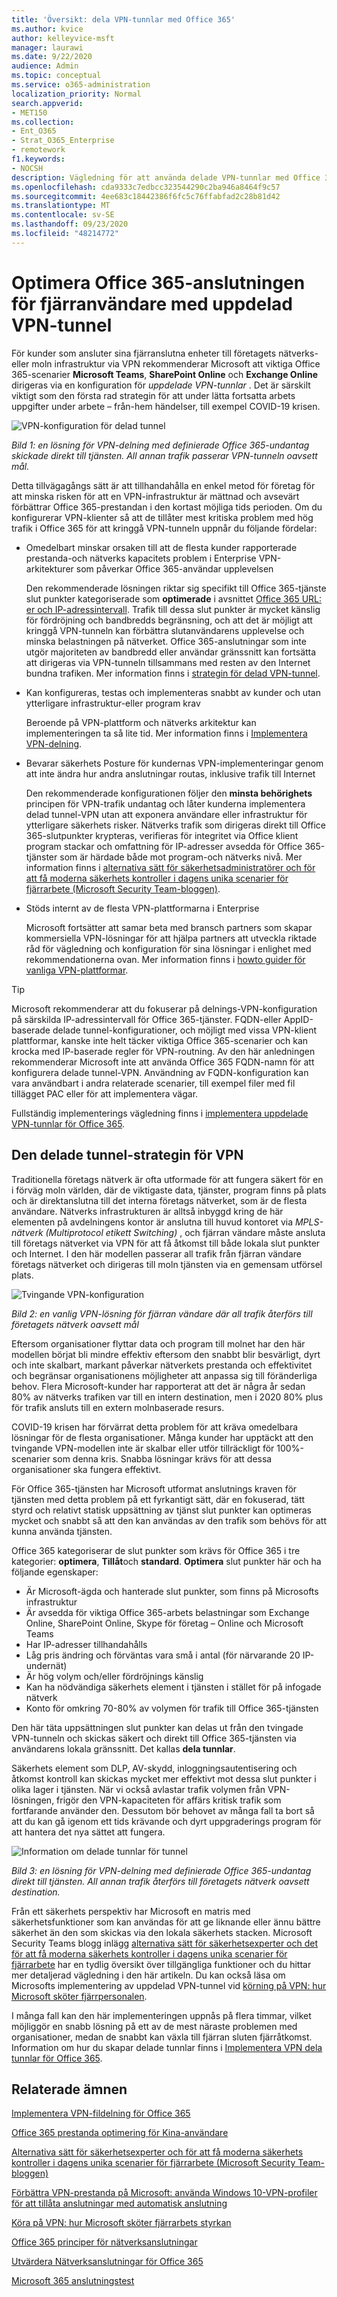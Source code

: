 ```yaml
---
title: 'Översikt: dela VPN-tunnlar med Office 365'
ms.author: kvice
author: kelleyvice-msft
manager: laurawi
ms.date: 9/22/2020
audience: Admin
ms.topic: conceptual
ms.service: o365-administration
localization_priority: Normal
search.appverid:
- MET150
ms.collection:
- Ent_O365
- Strat_O365_Enterprise
- remotework
f1.keywords:
- NOCSH
description: Vägledning för att använda delade VPN-tunnlar med Office 365 för att optimera Office 365-anslutningen för fjärran vändare.
ms.openlocfilehash: cda9333c7edbcc323544290c2ba946a8464f9c57
ms.sourcegitcommit: 4ee683c18442386f6fc5c76ffabfad2c28b81d42
ms.translationtype: MT
ms.contentlocale: sv-SE
ms.lasthandoff: 09/23/2020
ms.locfileid: "48214772"
---
```

# <a name="optimize-office-365-connectivity-for-remote-users-using-vpn-split-tunneling"></a>Optimera Office 365-anslutningen för fjärranvändare med uppdelad VPN-tunnel
<!---
>[!NOTE]
>This topic is part of a set of topics that address Office 365 optimization for remote users.
>- For VPN split tunnel implementation guidance, see [Implementing VPN split tunneling for Office 365](microsoft-365-vpn-implement-split-tunnel.md).
>- For information about optimizing Office 365 worldwide tenant performance for users in China, see [Office 365 performance optimization for China users](microsoft-365-networking-china.md).
-->

För kunder som ansluter sina fjärranslutna enheter till företagets nätverks-eller moln infrastruktur via VPN rekommenderar Microsoft att viktiga Office 365-scenarier **Microsoft Teams**, **SharePoint Online** och **Exchange Online** dirigeras via en konfiguration för _uppdelade VPN-tunnlar_ . Det är särskilt viktigt som den första rad strategin för att under lätta fortsatta arbets uppgifter under arbete – från-hem händelser, till exempel COVID-19 krisen.

![VPN-konfiguration för delad tunnel](../media/vpn-split-tunneling/vpn-model-2.png)

_Bild 1: en lösning för VPN-delning med definierade Office 365-undantag skickade direkt till tjänsten. All annan trafik passerar VPN-tunneln oavsett mål._

Detta tillvägagångs sätt är att tillhandahålla en enkel metod för företag för att minska risken för att en VPN-infrastruktur är mättnad och avsevärt förbättrar Office 365-prestandan i den kortast möjliga tids perioden. Om du konfigurerar VPN-klienter så att de tillåter mest kritiska problem med hög trafik i Office 365 för att kringgå VPN-tunneln uppnår du följande fördelar:

- Omedelbart minskar orsaken till att de flesta kunder rapporterade prestanda-och nätverks kapacitets problem i Enterprise VPN-arkitekturer som påverkar Office 365-användar upplevelsen
  
  Den rekommenderade lösningen riktar sig specifikt till Office 365-tjänste slut punkter kategoriserade som **optimerade** i avsnittet [Office 365 URL: er och IP-adressintervall](https://aka.ms/o365ips). Trafik till dessa slut punkter är mycket känslig för fördröjning och bandbredds begränsning, och att det är möjligt att kringgå VPN-tunneln kan förbättra slutanvändarens upplevelse och minska belastningen på nätverket. Office 365-anslutningar som inte utgör majoriteten av bandbredd eller användar gränssnitt kan fortsätta att dirigeras via VPN-tunneln tillsammans med resten av den Internet bundna trafiken. Mer information finns i [strategin för delad VPN-tunnel](#the-vpn-split-tunnel-strategy).

- Kan konfigureras, testas och implementeras snabbt av kunder och utan ytterligare infrastruktur-eller program krav

  Beroende på VPN-plattform och nätverks arkitektur kan implementeringen ta så lite tid. Mer information finns i [Implementera VPN-delning](microsoft-365-vpn-implement-split-tunnel.md#implement-vpn-split-tunneling).

- Bevarar säkerhets Posture för kundernas VPN-implementeringar genom att inte ändra hur andra anslutningar routas, inklusive trafik till Internet

  Den rekommenderade konfigurationen följer den **minsta behörighets** principen för VPN-trafik undantag och låter kunderna implementera delad tunnel-VPN utan att exponera användare eller infrastruktur för ytterligare säkerhets risker. Nätverks trafik som dirigeras direkt till Office 365-slutpunkter krypteras, verifieras för integritet via Office klient program stackar och omfattning för IP-adresser avsedda för Office 365-tjänster som är härdade både mot program-och nätverks nivå. Mer information finns i [alternativa sätt för säkerhetsadministratörer och för att få moderna säkerhets kontroller i dagens unika scenarier för fjärrarbete (Microsoft Security Team-bloggen)](https://www.microsoft.com/security/blog/2020/03/26/alternative-security-professionals-it-achieve-modern-security-controls-todays-unique-remote-work-scenarios/).

- Stöds internt av de flesta VPN-plattformarna i Enterprise

  Microsoft fortsätter att samar beta med bransch partners som skapar kommersiella VPN-lösningar för att hjälpa partners att utveckla riktade råd för vägledning och konfiguration för sina lösningar i enlighet med rekommendationerna ovan. Mer information finns i [howto guider för vanliga VPN-plattformar](microsoft-365-vpn-implement-split-tunnel.md#howto-guides-for-common-vpn-platforms).

>[!TIP]
>Microsoft rekommenderar att du fokuserar på delnings-VPN-konfiguration på särskilda IP-adressintervall för Office 365-tjänster. FQDN-eller AppID-baserade delade tunnel-konfigurationer, och möjligt med vissa VPN-klient plattformar, kanske inte helt täcker viktiga Office 365-scenarier och kan krocka med IP-baserade regler för VPN-routning. Av den här anledningen rekommenderar Microsoft inte att använda Office 365 FQDN-namn för att konfigurera delade tunnel-VPN. Användning av FQDN-konfiguration kan vara användbart i andra relaterade scenarier, till exempel filer med fil tillägget PAC eller för att implementera vägar.

Fullständig implementerings vägledning finns i [implementera uppdelade VPN-tunnlar för Office 365](microsoft-365-vpn-implement-split-tunnel.md).

## <a name="the-vpn-split-tunnel-strategy"></a>Den delade tunnel-strategin för VPN

Traditionella företags nätverk är ofta utformade för att fungera säkert för en i förväg moln världen, där de viktigaste data, tjänster, program finns på plats och är direktanslutna till det interna företags nätverket, som är de flesta användare. Nätverks infrastrukturen är alltså inbyggd kring de här elementen på avdelningens kontor är anslutna till huvud kontoret via _MPLS-nätverk (Multiprotocol etikett Switching)_ , och fjärran vändare måste ansluta till företags nätverket via VPN för att få åtkomst till både lokala slut punkter och Internet. I den här modellen passerar all trafik från fjärran vändare företags nätverket och dirigeras till moln tjänsten via en gemensam utförsel plats.

![Tvingande VPN-konfiguration](../media/vpn-split-tunneling/vpn-model-1.png)

_Bild 2: en vanlig VPN-lösning för fjärran vändare där all trafik återförs till företagets nätverk oavsett mål_

Eftersom organisationer flyttar data och program till molnet har den här modellen börjat bli mindre effektiv eftersom den snabbt blir besvärligt, dyrt och inte skalbart, markant påverkar nätverkets prestanda och effektivitet och begränsar organisationens möjligheter att anpassa sig till föränderliga behov. Flera Microsoft-kunder har rapporterat att det är några år sedan 80% av nätverks trafiken var till en intern destination, men i 2020 80% plus för trafik ansluts till en extern molnbaserade resurs.

COVID-19 krisen har förvärrat detta problem för att kräva omedelbara lösningar för de flesta organisationer. Många kunder har upptäckt att den tvingande VPN-modellen inte är skalbar eller utför tillräckligt för 100%-scenarier som denna kris. Snabba lösningar krävs för att dessa organisationer ska fungera effektivt.

För Office 365-tjänsten har Microsoft utformat anslutnings kraven för tjänsten med detta problem på ett fyrkantigt sätt, där en fokuserad, tätt styrd och relativt statisk uppsättning av tjänst slut punkter kan optimeras mycket och snabbt så att den kan användas av den trafik som behövs för att kunna använda tjänsten.

Office 365 kategoriserar de slut punkter som krävs för Office 365 i tre kategorier: **optimera**, **Tillåt**och **standard**. **Optimera** slut punkter här och ha följande egenskaper:

- Är Microsoft-ägda och hanterade slut punkter, som finns på Microsofts infrastruktur
- Är avsedda för viktiga Office 365-arbets belastningar som Exchange Online, SharePoint Online, Skype för företag – Online och Microsoft Teams
- Har IP-adresser tillhandahålls
- Låg pris ändring och förväntas vara små i antal (för närvarande 20 IP-undernät)
- Är hög volym och/eller fördröjnings känslig
- Kan ha nödvändiga säkerhets element i tjänsten i stället för på infogade nätverk
- Konto för omkring 70-80% av volymen för trafik till Office 365-tjänsten

Den här täta uppsättningen slut punkter kan delas ut från den tvingade VPN-tunneln och skickas säkert och direkt till Office 365-tjänsten via användarens lokala gränssnitt. Det kallas **dela tunnlar**.

Säkerhets element som DLP, AV-skydd, inloggningsautentisering och åtkomst kontroll kan skickas mycket mer effektivt mot dessa slut punkter i olika lager i tjänsten. När vi också avlastar trafik volymen från VPN-lösningen, frigör den VPN-kapaciteten för affärs kritisk trafik som fortfarande använder den. Dessutom bör behovet av många fall ta bort så att du kan gå igenom ett tids krävande och dyrt uppgraderings program för att hantera det nya sättet att fungera.

![Information om delade tunnlar för tunnel](../media/vpn-split-tunneling/vpn-split-tunnel-example.png)

_Bild 3: en lösning för VPN-delning med definierade Office 365-undantag direkt till tjänsten. All annan trafik återförs till företagets nätverk oavsett destination._

Från ett säkerhets perspektiv har Microsoft en matris med säkerhetsfunktioner som kan användas för att ge liknande eller ännu bättre säkerhet än den som skickas via den lokala säkerhets stacken. Microsoft Security Teams blogg inlägg [alternativa sätt för säkerhetsexperter och det för att få moderna säkerhets kontroller i dagens unika scenarier för fjärrarbete](https://www.microsoft.com/security/blog/2020/03/26/alternative-security-professionals-it-achieve-modern-security-controls-todays-unique-remote-work-scenarios/) har en tydlig översikt över tillgängliga funktioner och du hittar mer detaljerad vägledning i den här artikeln. Du kan också läsa om Microsofts implementering av uppdelad VPN-tunnel vid [körning på VPN: hur Microsoft sköter fjärrpersonalen](https://www.microsoft.com/itshowcase/blog/running-on-vpn-how-microsoft-is-keeping-its-remote-workforce-connected/?elevate-lv).

I många fall kan den här implementeringen uppnås på flera timmar, vilket möjliggör en snabb lösning på ett av de mest näraste problemen med organisationer, medan de snabbt kan växla till fjärran sluten fjärråtkomst. Information om hur du skapar delade tunnlar finns i [Implementera VPN dela tunnlar för Office 365](microsoft-365-vpn-implement-split-tunnel.md).

## <a name="related-topics"></a>Relaterade ämnen

[Implementera VPN-fildelning för Office 365](microsoft-365-vpn-implement-split-tunnel.md)

[Office 365 prestanda optimering för Kina-användare](microsoft-365-networking-china.md)

[Alternativa sätt för säkerhetsexperter och för att få moderna säkerhets kontroller i dagens unika scenarier för fjärrarbete (Microsoft Security Team-bloggen)](https://www.microsoft.com/security/blog/2020/03/26/alternative-security-professionals-it-achieve-modern-security-controls-todays-unique-remote-work-scenarios/)

[Förbättra VPN-prestanda på Microsoft: använda Windows 10-VPN-profiler för att tillåta anslutningar med automatisk anslutning](https://www.microsoft.com/itshowcase/enhancing-remote-access-in-windows-10-with-an-automatic-vpn-profile)

[Köra på VPN: hur Microsoft sköter fjärrarbets styrkan](https://www.microsoft.com/itshowcase/blog/running-on-vpn-how-microsoft-is-keeping-its-remote-workforce-connected/?elevate-lv)

[Office 365 principer för nätverksanslutningar](microsoft-365-network-connectivity-principles.md)

[Utvärdera Nätverksanslutningar för Office 365](assessing-network-connectivity.md)

[Microsoft 365 anslutningstest](https://aka.ms/netonboard)

